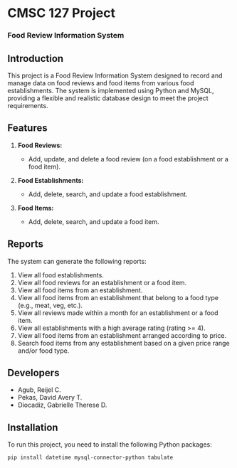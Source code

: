 # CMSC 127 Project
### Food Review Information System

## Introduction
This project is a Food Review Information System designed to record and manage data on food reviews and food items from various food establishments. The system is implemented using Python and MySQL, providing a flexible and realistic database design to meet the project requirements.

## Features
1. **Food Reviews:**
   - Add, update, and delete a food review (on a food establishment or a food item).

2. **Food Establishments:**
   - Add, delete, search, and update a food establishment.

3. **Food Items:**
   - Add, delete, search, and update a food item.

## Reports
The system can generate the following reports:
1. View all food establishments.
2. View all food reviews for an establishment or a food item.
3. View all food items from an establishment.
4. View all food items from an establishment that belong to a food type (e.g., meat, veg, etc.).
5. View all reviews made within a month for an establishment or a food item.
6. View all establishments with a high average rating (rating >= 4).
7. View all food items from an establishment arranged according to price.
8. Search food items from any establishment based on a given price range and/or food type.

## Developers
- Agub, Reijel C.
- Pekas, David Avery T.
- Diocadiz, Gabrielle Therese D.

## Installation
To run this project, you need to install the following Python packages:

```bash
pip install datetime mysql-connector-python tabulate
